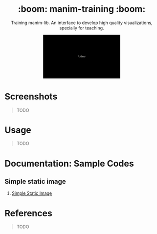 <h1 align='center'>:boom: manim-training :boom:</h1>

<p align='center'> Training manim-lib. An interface to develop high quality visualizations, specially for teaching.</p>
<p align='center'><img src="/preview/rotation.gif" width="50%"/> </p>


# Screenshots 


> TODO

# Usage

> TODO

# Documentation: Sample Codes

## Simple static image
1. [Simple Static Image](https://github.com/aguiarandre/manim-training/docs/static_text.md)

# References

> TODO
